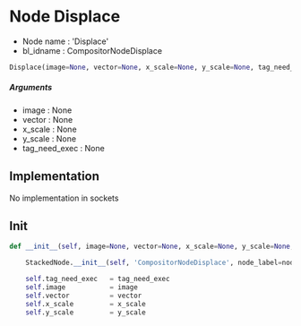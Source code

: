 # Node Displace

- Node name : 'Displace'
- bl_idname : CompositorNodeDisplace


``` python
Displace(image=None, vector=None, x_scale=None, y_scale=None, tag_need_exec=None, node_label=None, node_color=None)
```
##### Arguments

- image : None
- vector : None
- x_scale : None
- y_scale : None
- tag_need_exec : None

## Implementation

No implementation in sockets

## Init

``` python
def __init__(self, image=None, vector=None, x_scale=None, y_scale=None, tag_need_exec=None, node_label=None, node_color=None):

    StackedNode.__init__(self, 'CompositorNodeDisplace', node_label=node_label, node_color=node_color)

    self.tag_need_exec   = tag_need_exec
    self.image           = image
    self.vector          = vector
    self.x_scale         = x_scale
    self.y_scale         = y_scale
```
